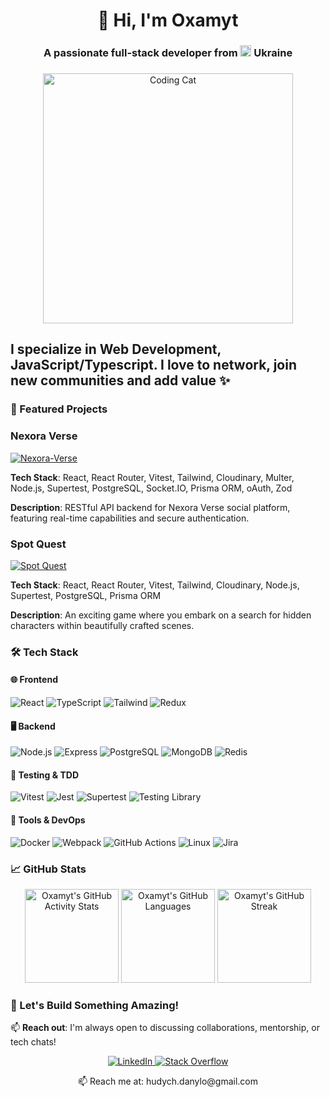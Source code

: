 <h1 align="center">👋 Hi, I'm Oxamyt</h1>
<h3 align="center">A passionate full-stack developer from <img src="https://upload.wikimedia.org/wikipedia/commons/thumb/4/49/Flag_of_Ukraine.svg/2560px-Flag_of_Ukraine.svg.png" width="18"/> Ukraine</h3>

###

<div align="center">
  <img height="400" src="https://img.freepik.com/premium-vector/working-black-cat-desk-pixel-pc-animal-pet_434079-529.jpg" alt="Coding Cat" />
</div>

###

<h2 align="left">I specialize in Web Development, JavaScript/Typescript. I love to network, join new communities and add value ✨</h2>

### 🚀 Featured Projects

### Nexora Verse
[![Nexora-Verse](https://camo.githubusercontent.com/84ae4e182b2ae4de1beb0d94f83cde47d26fb72377db0376c194b3677fa033c5/68747470733a2f2f7265732e636c6f7564696e6172792e636f6d2f6465686f69646c6f302f696d6167652f75706c6f61642f76313734323134393330322f6e65786f7261253230696d616765732f7a6f64753870677563766876683463716d696a692e706e67)](https://github.com/oxamyt/nexora-verse-backend)

**Tech Stack**: React, React Router, Vitest, Tailwind, Cloudinary, Multer, Node.js, Supertest, PostgreSQL, Socket.IO, Prisma ORM, oAuth, Zod  

**Description**: RESTful API backend for Nexora Verse social platform, featuring real-time capabilities and secure authentication.

### Spot Quest
[![Spot Quest](https://camo.githubusercontent.com/d4075af8bd236e844064981b1fd67d5b264ab3e74b1a4825eb81fa8174fc3242/68747470733a2f2f7265732e636c6f7564696e6172792e636f6d2f6465686f69646c6f302f696d6167652f75706c6f61642f76313733313835373930382f70686f746f2d74616767696e672d6170702f6c7672677561697432366c6a376169767a6a68722e706e67)](https://github.com/oxamyt/photo-tagging-app-frontend)

**Tech Stack**: React, React Router, Vitest, Tailwind, Cloudinary, Node.js, Supertest, PostgreSQL, Prisma ORM

**Description**: An exciting game where you embark on a search for hidden characters within beautifully crafted scenes.


### 🛠️ Tech Stack

#### 🌐 Frontend
![React](https://img.shields.io/badge/-React-61DAFB?logo=react&logoColor=black&style=flat)
![TypeScript](https://img.shields.io/badge/-TypeScript-3178C6?logo=typescript&logoColor=white&style=flat)
![Tailwind](https://img.shields.io/badge/-TailwindCSS-06B6D4?logo=tailwindcss&logoColor=black&style=flat)
![Redux](https://img.shields.io/badge/-Redux-764ABC?logo=redux&logoColor=white&style=flat)

#### 🖥️ Backend
![Node.js](https://img.shields.io/badge/-Node.js-339933?logo=nodedotjs&logoColor=white&style=flat)
![Express](https://img.shields.io/badge/-Express-000000?logo=express&logoColor=white&style=flat)
![PostgreSQL](https://img.shields.io/badge/-PostgreSQL-4169E1?logo=postgresql&logoColor=white&style=flat)
![MongoDB](https://img.shields.io/badge/-MongoDB-47A248?logo=mongodb&logoColor=white&style=flat)
![Redis](https://img.shields.io/badge/-Redis-DC382D?logo=redis&logoColor=white&style=flat)

#### 🧪 Testing & TDD
![Vitest](https://img.shields.io/badge/-Vitest-6E4BF5?logo=vitest&logoColor=white&style=flat)
![Jest](https://img.shields.io/badge/-Jest-C21325?logo=jest&logoColor=white&style=flat)
![Supertest](https://img.shields.io/badge/-Supertest-000000?logo=supertest&logoColor=white&style=flat)
![Testing Library](https://img.shields.io/badge/-Testing%20Library-E33332?logo=testinglibrary&logoColor=white&style=flat)

#### 🔧 Tools & DevOps
![Docker](https://img.shields.io/badge/-Docker-2496ED?logo=docker&logoColor=white&style=flat)
![Webpack](https://img.shields.io/badge/-Webpack-8DD6F9?logo=webpack&logoColor=black&style=flat)
![GitHub Actions](https://img.shields.io/badge/-GitHub%20Actions-2088FF?logo=githubactions&logoColor=white&style=flat)
![Linux](https://img.shields.io/badge/-Linux-FCC624?logo=linux&logoColor=black&style=flat)
![Jira](https://img.shields.io/badge/-Jira-0052CC?logo=jira&logoColor=white&style=flat)

### 📈 GitHub Stats

<div align="center">
  <img src="https://github-readme-stats.vercel.app/api?username=oxamyt&show_icons=true&theme=radical&rank_icon=github" height="150" alt="Oxamyt's GitHub Activity Stats" />
  <img src="https://github-readme-stats.vercel.app/api/top-langs?username=oxamyt&layout=compact&theme=radical&hide_border=true" height="150" alt="Oxamyt's GitHub Languages" />
  <img src="https://streak-stats.demolab.com?user=oxamyt&theme=radical&fire=DD472D" height="150" alt="Oxamyt's GitHub Streak" />
</div>

### 🤝 Let's Build Something Amazing!

📫 **Reach out**: I'm always open to discussing collaborations, mentorship, or tech chats!

<div align="center">
  <a href="https://www.linkedin.com/in/danylo-hudych-696177358/" target="_blank">
    <img src="https://img.shields.io/badge/LinkedIn-0077B5?style=for-the-badge&logo=linkedin&logoColor=white" alt="LinkedIn"/>
  </a>
  <a href="https://stackoverflow.com/users/30031926/oxamyt" target="_blank">
    <img src="https://img.shields.io/badge/Stack_Overflow-FE7A16?style=for-the-badge&logo=stack-overflow&logoColor=white" alt="Stack Overflow"/>
  </a>
  <p>📫 Reach me at: hudych.danylo@gmail.com</p>
</div>
